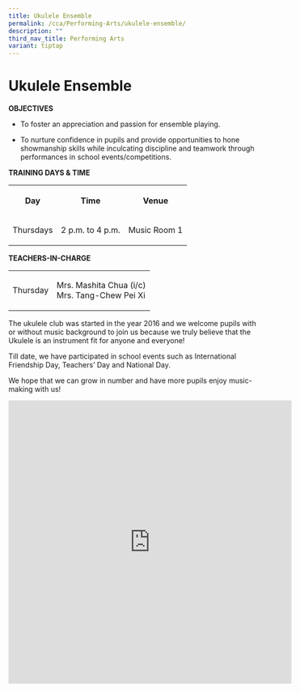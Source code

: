 ```yaml
---
title: Ukulele Ensemble
permalink: /cca/Performing-Arts/ukulele-ensemble/
description: ""
third_nav_title: Performing Arts
variant: tiptap
---
```

<h1>Ukulele Ensemble</h1>
<p><strong>OBJECTIVES</strong>
</p>
<ul data-tight="true" class="tight">
<li>
<p>To foster an appreciation and passion for ensemble playing.</p>
</li>
<li>
<p>To nurture confidence in pupils and provide opportunities to hone showmanship
skills while inculcating discipline and teamwork through performances in
school events/competitions.</p>
</li>
</ul>
<p><strong>TRAINING DAYS &amp; TIME</strong>
</p>
<table>
<tbody>
<tr>
<th rowspan="1" colspan="1">
<p>Day</p>
</th>
<th rowspan="1" colspan="1">
<p>Time</p>
</th>
<th rowspan="1" colspan="1">
<p>Venue</p>
</th>
</tr>
<tr>
<td rowspan="1" colspan="1">
<p>Thursdays</p>
</td>
<td rowspan="1" colspan="1">
<p>2 p.m. to 4 p.m.
<br>
</p>
</td>
<td rowspan="1" colspan="1">
<p>Music Room 1</p>
</td>
</tr>
</tbody>
</table>
<p><strong>TEACHERS-IN-CHARGE</strong>
</p>
<table>
<tbody>
<tr>
<td rowspan="1" colspan="1">
<p>Thursday</p>
</td>
<td rowspan="1" colspan="1">
<p>Mrs. Mashita Chua (i/c)
<br>Mrs. Tang-Chew Pei Xi
<br>
</p>
</td>
</tr>
</tbody>
</table>
<p>The ukulele club was started in the year 2016 and we welcome pupils with
or without music background to join us because we truly believe that the
Ukulele is an instrument fit for anyone and everyone!</p>
<p>Till date, we have participated in school events such as International
Friendship Day, Teachers’ Day and National Day.</p>
<p>We hope that we can grow in number and have more pupils enjoy music-making
with us!</p>
<div class="iframe-wrapper">
<iframe height="560" width="560" allowfullscreen="true" frameborder="0" src="https://docs.google.com/presentation/d/e/2PACX-1vTQSf-Nej5zXKHopLoJwmy8OZphO2RFcIqzMxwFYAmA07XMBEF8XRqzd_V6kZnbCnmehz7NtukT1f22/embed?start=true&amp;loop=true&amp;delayms=3000"></iframe>
</div>
<p></p>